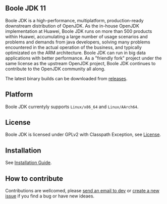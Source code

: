 ## Boole JDK 11

Boole JDK is a high-performance, multiplatform, production-ready downstream distribution of OpenJDK. As the in-house OpenJDK implementation at Huawei, Boole JDK runs on more than 500 products within Huawei, accumulating a large number of usage scenarios and problems and demands from java developers, solving many problems encountered in the actual operation of the business, and typically optimizated on the ARM architecture. Boole JDK can run in big data applications with better performance. As a "friendly fork" project under the same license as the upstream OpenJDK project, Boole JDK continues to contribute to the OpenJDK community all along.

The latest binary builds can be downloaded from [releases](https://gitee.com/openeuler/boolejdk-11/releases).

## Platform

Boole JDK currentyly supports `Linux/x86_64` and `Linux/AArch64`.

## License

Boole JDK is licensed under GPLv2 with Classpath Exception, see [License](https://gitee.com/openeuler/boolejdk-11/blob/master/LICENSE).

## Installation

See [Installation Guide](https://gitee.com/openeuler/boolejdk-11/wikis/Boole%20JDK%2011%20Installation%20Guide?sort_id=2477707).

## How to contribute

Contributions are wellcomed, please [send an email to dev](https://openeuler.org/zh/community/mails.html) or [create a new issue](https://gitee.com/openeuler/boolejdk-11/issues) if you find a bug or have new ideaes.
